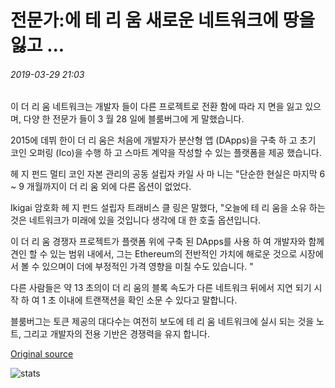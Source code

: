 # 전문가:에 테 리 움 새로운 네트워크에 땅을 잃고 ...

###### 2019-03-29 21:03

이 더 리 움 네트워크는 개발자 들이 다른 프로젝트로 전환 함에 따라 지 면을 잃고 있으며, 다양 한 전문가 들이 3 월 28 일에 블룸버그에 게 말했습니다.

2015에 데뷔 한이 더 리 움은 처음에 개발자가 분산형 앱 (DApps)을 구축 하 고 초기 코인 오퍼링 (Ico)을 수행 하 고 스마트 계약을 작성할 수 있는 플랫폼을 제공 했습니다.

헤 지 펀드 멀티 코인 자본 관리의 공동 설립자 카일 사 마 니는 "단순한 현실은 마지막 6 ~ 9 개월까지이 더 리 움 외에 다른 옵션이 없었다.

Ikigai 암호화 헤 지 펀드 설립자 트래비스 클 링은 말했다, "오늘에 테 리 움을 소유 하는 것은 네트워크가 미래에 있을 것입니다 생각에 대 한 호출 옵션입니다.

이 더 리 움 경쟁자 프로젝트가 플랫폼 위에 구축 된 DApps를 사용 하 여 개발자와 함께 견인 할 수 있는 범위 내에서, 그는 Ethereum의 전반적인 가치에 해로운 것으로 시장에서 볼 수 있으며이 더에 부정적인 가격 영향을 미칠 수도 있습니다. "

다른 사람들은 약 13 초의이 더 리 움의 블록 속도가 다른 네트워크 뒤에서 지연 되기 시작 하 여 1 초 이내에 트랜잭션을 확인 소문 수 있다고 말합니다.

블룸버그는 토큰 제공의 대다수는 여전히 보도에 테 리 움 네트워크에 실시 되는 것을 노트, 그리고 개발자의 전용 기반은 경쟁력을 유지 합니다.

[Original source](https://cointelegraph.com/news/experts-ethereum-losing-ground-to-new-networks)

![stats](https://c.statcounter.com/11760860/0/a89fa40b/1/ "stats")